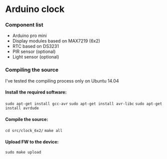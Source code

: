 # Arduino clock

### Component list

 * Arduino pro mini
 * Display modules based on MAX7219 (6x2)
 * RTC based on DS3231
 * PIR sensor (optional)
 * Light sensor (optional)

### Compiling the source

I've tested the compiling process only on Ubuntu 14.04

#### Install the required software:

`sudo apt-get install gcc-avr`
`sudo apt-get install avr-libc`
`sudo apt-get install avrdude`

#### Compile the source:

`cd src/clock_6x2/`
`make all`

#### Upload FW to the device:

`sudo make upload`
